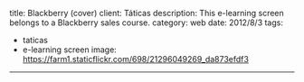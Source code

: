 title: Blackberry (cover)
client: Táticas
description: This e-learning screen belongs to a Blackberry sales course.
category: web
date: 2012/8/3
tags: 
- taticas
- e-learning screen
image: https://farm1.staticflickr.com/698/21296049269_da873efdf3
---

